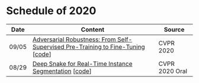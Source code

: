 # Schedule of 2020
|Date|Content|Source|
|----|----|----|
|09/05|[Adversarial Robustness: From Self-Supervised Pre-Training to Fine-Tuning](https://openaccess.thecvf.com/content_CVPR_2020/papers/Chen_Adversarial_Robustness_From_Self-Supervised_Pre-Training_to_Fine-Tuning_CVPR_2020_paper.pdf) [[code](https://github.com/VITA-Group/Adv-SS-Pretraining)]|CVPR 2020|
|08/29|[Deep Snake for Real-Time Instance Segmentation](https://arxiv.org/pdf/2001.01629.pdf) [[code](https://github.com/zju3dv/snake/)]|CVPR 2020 Oral|
